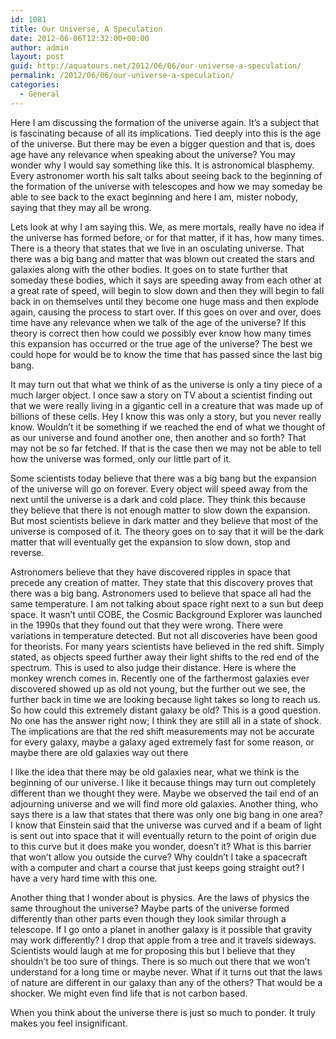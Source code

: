 ```yaml
---
id: 1081
title: Our Universe, A Speculation
date: 2012-06-06T12:32:00+00:00
author: admin
layout: post
guid: http://aquatours.net/2012/06/06/our-universe-a-speculation/
permalink: /2012/06/06/our-universe-a-speculation/
categories:
  - General
---
```

Here I am discussing the formation of the universe again. It’s a subject that is fascinating because of all its implications. Tied deeply into this is the age of the universe. But there may be even a bigger question and that is, does age have any relevance when speaking about the universe? You may wonder why I would say something like this. It is astronomical blasphemy. Every astronomer worth his salt talks about seeing back to the beginning of the formation of the universe with telescopes and how we may someday be able to see back to the exact beginning and here I am, mister nobody, saying that they may all be wrong.
  
Lets look at why I am saying this. We, as mere mortals, really have no idea if the universe has formed before, or for that matter, if it has, how many times. There is a theory that states that we live in an osculating universe. That there was a big bang and matter that was blown out created the stars and galaxies along with the other bodies. It goes on to state further that someday these bodies, which it says are speeding away from each other at a great rate of speed, will begin to slow down and then they will begin to fall back in on themselves until they become one huge mass and then explode again, causing the process to start over. If this goes on over and over, does time have any relevance when we talk of the age of the universe? If this theory is correct then how could we possibly ever know how many times this expansion has occurred or the true age of the universe? The best we could hope for would be to know the time that has passed since the last big bang.
  
It may turn out that what we think of as the universe is only a tiny piece of a much larger object. I once saw a story on TV about a scientist finding out that we were really living in a gigantic cell in a creature that was made up of billions of these cells. Hey I know this was only a story, but you never really know. Wouldn&#8217;t it be something if we reached the end of what we thought of as our universe and found another one, then another and so forth? That may not be so far fetched. If that is the case then we may not be able to tell how the universe was formed, only our little part of it.
  
Some scientists today believe that there was a big bang but the expansion of the universe will go on forever. Every object will speed away from the next until the universe is a dark and cold place. They think this because they believe that there is not enough matter to slow down the expansion. But most scientists believe in dark matter and they believe that most of the universe is composed of it. The theory goes on to say that it will be the dark matter that will eventually get the expansion to slow down, stop and reverse.
  
Astronomers believe that they have discovered ripples in space that precede any creation of matter. They state that this discovery proves that there was a big bang. Astronomers used to believe that space all had the same temperature. I am not talking about space right next to a sun but deep space. It wasn&#8217;t until COBE, the Cosmic Background Explorer was launched in the 1990s that they found out that they were wrong. There were variations in temperature detected. But not all discoveries have been good for theorists. For many years scientists have believed in the red shift. Simply stated, as objects speed further away their light shifts to the red end of the spectrum. This is used to also judge their distance. Here is where the monkey wrench comes in. Recently one of the farthermost galaxies ever discovered showed up as old not young, but the further out we see, the further back in time we are looking because light takes so long to reach us. So how could this extremely distant galaxy be old? This is a good question. No one has the answer right now; I think they are still all in a state of shock. The implications are that the red shift measurements may not be accurate for every galaxy, maybe a galaxy aged extremely fast for some reason, or maybe there are old galaxies way out there
  
I like the idea that there may be old galaxies near, what we think is the beginning of our universe. I like it because things may turn out completely different than we thought they were. Maybe we observed the tail end of an adjourning universe and we will find more old galaxies. Another thing, who says there is a law that states that there was only one big bang in one area? I know that Einstein said that the universe was curved and if a beam of light is sent out into space that it will eventually return to the point of origin due to this curve but it does make you wonder, doesn&#8217;t it? What is this barrier that won&#8217;t allow you outside the curve? Why couldn&#8217;t I take a spacecraft with a computer and chart a course that just keeps going straight out? I have a very hard time with this one.
  
Another thing that I wonder about is physics. Are the laws of physics the same throughout the universe? Maybe parts of the universe formed differently than other parts even though they look similar through a telescope. If I go onto a planet in another galaxy is it possible that gravity may work differently? I drop that apple from a tree and it travels sideways. Scientists would laugh at me for proposing this but I believe that they shouldn&#8217;t be too sure of things. There is so much out there that we won&#8217;t understand for a long time or maybe never. What if it turns out that the laws of nature are different in our galaxy than any of the others? That would be a shocker. We might even find life that is not carbon based.
  
When you think about the universe there is just so much to ponder. It truly makes you feel insignificant.